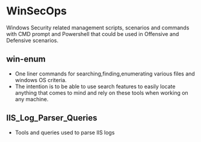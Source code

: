 # WinSecOps
Windows Security related management scripts, scenarios and commands with CMD prompt and Powershell that could be used in Offensive and Defensive scenarios.

## win-enum
* One liner commands for searching,finding,enumerating various files and windows OS criteria. 
* The intention is to be able to use search features to easily locate anything that comes to mind and rely on these tools when working on any machine. 
  
## IIS_Log_Parser_Queries
* Tools and queries used to parse IIS logs
